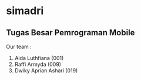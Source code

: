 # simadri
Tugas Besar Pemrograman Mobile
------------------------------

Our team :
1. Aida Luthfiana (001)
2. Raffi Armyda (009)
3. Dwiky Aprian Ashari (019)
